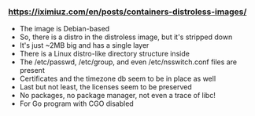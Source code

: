 ### https://iximiuz.com/en/posts/containers-distroless-images/

- The image is Debian-based 
- So, there is a distro in the distroless image, but it's stripped down
- It's just ~2MB big and has a single layer 
- There is a Linux distro-like directory structure inside
- The /etc/passwd, /etc/group, and even /etc/nsswitch.conf files are present
- Certificates and the timezone db seem to be in place as well
- Last but not least, the licenses seem to be preserved
- No packages, no package manager, not even a trace of libc!
- For Go program with CGO disabled
